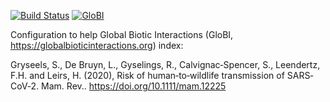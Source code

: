 [![Build Status](https://travis-ci.com/globalbioticinteractions/gryseels2020.svg)](https://travis-ci.com/globalbioticinteractions/gryseels2020) [![GloBI](http://api.globalbioticinteractions.org/interaction.svg?accordingTo=globi:globalbioticinteractions/gryseels2020)](http://globalbioticinteractions.org/?accordingTo=globi:globalbioticinteractions/gryseels2020)

Configuration to help Global Biotic Interactions (GloBI, https://globalbioticinteractions.org) index: 

Gryseels, S., De Bruyn, L., Gyselings, R., Calvignac‐Spencer, S., Leendertz, F.H. and Leirs, H. (2020), Risk of human‐to‐wildlife transmission of SARS‐CoV‐2. Mam. Rev.. https://doi.org/10.1111/mam.12225